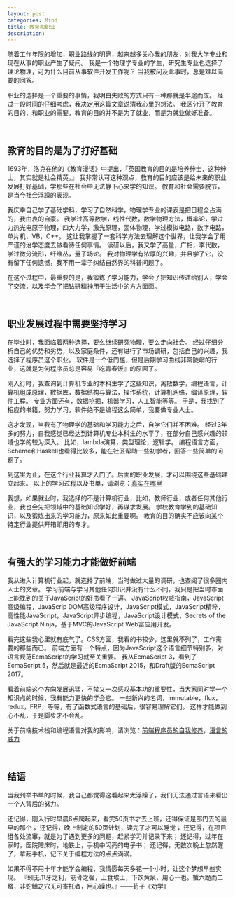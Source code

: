 ```yaml
---
layout: post
categories: Mind
title: 教育和职业
description: 
---
```


<link href="/stylesheets/p.css" rel="stylesheet"/>

随着工作年限的增加，职业路线的明确，越来越多关心我的朋友，对我大学专业和现在从事的职业产生了疑问。
我是一个物理学专业的学生，研究生专业也选择了理论物理，可为什么目前从事软件开发工作呢？
当我被问及此事时，总是难以简要的回答。

职业的选择是一个重要的事情，我明白失败的方式只有一种那就是半途而废。
经过一段时间的仔细考虑，我决定用这篇文章说清我心里的想法。
我区分开了教育的目的，和职业的需要，教育的目的并不是为了就业，而是为就业做好准备。

<br/>

## **教育的目的是为了打好基础**

1693年，洛克在他的《教育漫话》中提出，『英国教育的目的是培养绅士，这种绅士，其实就是社会精英。』
我非常认可这种观点，教育的目的应该是给未来的职业发展打好基础，学那些在社会中无法静下心来学的知识。
教育和社会需要脱节，是当今社会浮躁的表现。

我庆幸自己学了基础学科，学习了自然科学，物理学专业的课表是把日程全占满的，我由衷的自豪。
我学过高等数学，线性代数，数学物理方法，概率论，学过力热光电原子物理，四大力学，激光原理，固体物理，学过模拟电路，数字电路，单片机，VB，C++。
这让我掌握了一套科学方法去理解这个世界，让我学会了用严谨的治学态度去做看待任何事情。
读研以后，我又学了高量，广相，李代数，学过微分流形，纤维丛，量子场论。
我对物理学有浓厚的兴趣，并且学了它，没有留下任何遗憾，我不用一辈子纠结自然界的科普问题了。

在这个过程中，最重要的是，我锻炼了学习能力，学会了把知识传递给别人，学会了交流，以及学会了把钻研精神用于生活中的方方面面。

<br/>

## **职业发展过程中需要坚持学习**

在毕业时，我面临着两种选择，要么继续研究物理，要么走向社会。
经过仔细分析自己的优势和劣势，以及家庭条件，还有进行了市场调研，包括自己的兴趣，我选择了程序员这个职业。
软件是一个低门槛，但是后期学习曲线非常陡峭的行业，这就是为何程序员总是容易『吃青春饭』的原因了。

刚入行时，我查询到计算机专业的本科生学了这些知识，离散数学，编程语言，计算机组成原理，数据库，数据结构与算法，操作系统，计算机网络，编译原理，软件工程。
专业方面还有，数据挖掘，机器学习，人工智能等等。
于是，我找到了相应的书籍，努力学习，软件绝不是编程这么简单，我要做专业人士。

这才发现，当我有了物理学的基础和学习能力之后，自学它们并不困难。
经过3年多的努力，自我感觉已经达到计算机专业本科生的水平了，在部分自己感兴趣的领域也学的较为深入。
比如，lambda演算，类型理论，逻辑学。
编程语言方面，Scheme和Haskell也看得比较多，能在社区帮助一些初学者，回答一些简单的问题了。

到这里为止，在这个行业我算才入门了。后面的职业发展，才可以围绕这些基础建立起来。
以上的学习过程以及书单，请浏览：[真实在哪里](http://thzt.github.io/blog/2016/01/29/computer-science/)

我想，如果就业时，我选择的不是计算机行业，比如，教师行业，或者任何其他行业，我也会先把领域中的基础知识学好，再谋求发展。
学校教育学到的基础知识，以及锻炼出来的学习能力，原来如此重要啊。
教育的目的确实不应该向某个特定行业提供开箱即用的专才。

<br/>

## **有强大的学习能力才能做好前端**

我从进入计算机行业起，就选择了前端，当时做过大量的调研，也查阅了很多圈内人士的文章。
学习前端与学习其他任何知识并没有什么不同，我只是把当时市面上能找到的关于JavaScript的好书看了一遍。
JavaScript权威指南，JavaScript高级编程，JavaScrip DOM高级程序设计，JavaScript模式，JavaScript精粹，高性能JavaScript，JavaScript异步编程，JavaScript设计模式，Secrets of the JavaScript Ninja，基于MVC的JavaScript Web富应用开发。

看完这些我心里就有底气了。CSS方面，我看的书较少，这里就不列了，工作需要的那些而已。
前端方面有一个特点，因为JavaScript这个语言细节特别多，对语言规范EcmaScript的学习就至关重要。
我从EcmaScript 3，看到了EcmaScript 5，然后就是最近的EcmaScript 2015，和Draft版的EcmaScript 2017。

看着前端这个方向发展迅猛，不禁又一次感叹基本功的重要性，当大家同时学一个知识点的时候，我有能力更快的学会它。
一些新兴的名词，immutable，flux，redux，FRP，等等，有了函数式语言的基础后，很容易理解它们。
这样才能做到心不乱，于是脚步才不会乱。

关于前端技术栈和编程语言对我的影响，请浏览：[前端程序员的自我修养](http://thzt.github.io/blog/2015/09/01/an-introduction-to-web-front-end/)，[语言的威力](http://thzt.github.io/blog/2015/06/04/language/)

<br/>

## **结语**

当我列举书单的时候，我自己都觉得这看起来太浮躁了，我们无法通过言语来看出一个人背后的努力。

还记得，刚入行时早晨6点爬起来，看完50页书才去上班，还得保证是部门去的最早的那个；
还记得，晚上制定的50页计划，读完了才可以睡觉；
还记得，在项目组各处流窜，就是为了遇到更多的问题，赶紧学习并记录下来；
还记得，过年在家时，医院陪床时，地铁上，手机中闪亮的电子书；
还记得，无数次晚上忽然醒了，拿起手机，记下关于编程方法的点点滴滴。

如果不得不用十年才能学会编程，我情愿每天多花一个小时，让这个梦想早些实现。
『蚓无爪牙之利，筋骨之强，上食埃土，下饮黄泉，用心一也。蟹六跪而二螯，非蛇鳝之穴无可寄托者，用心躁也。』——荀子《劝学》
